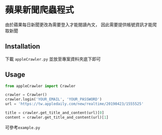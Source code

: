 # 蘋果新聞爬蟲程式
由於蘋果每日新聞更改為需要登入才能閱讀內文，
因此需要提供帳號資訊才能爬取新聞
## Installation
下載 `appleCrawler.py` 並放至專案資料夾底下即可
## Usage
```python
from appleCrawler import Crawler

crawler = Crawler()
crawler.login('YOUR_EMAIL', 'YOUR_PASSWORD')
url = 'https://tw.appledaily.com/new/realtime/20190423/1555525'

title = crawler.get_title_and_content(url)[0]
content = crawler.get_title_and_content(url)[1]
```

可參考`example.py`
